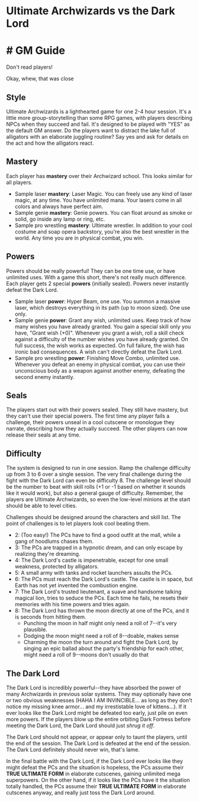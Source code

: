 # Ultimate Archwizards vs the Dark Lord
# # GM Guide
Don't read players!

Okay, whew, that was close

## Style

Ultimate Archwizards is a lighthearted game for one 2-4 hour session. It's a little more group-storytelling than some RPG games, with players describing NPCs when they succeed and fail. It's designed to be played with "YES" as the default GM answer. Do the players want to distract the lake full of alligators with an elaborate juggling routine? Say yes and ask for details on the act and how the alligators react.

## Mastery
Each player has **mastery** over their Archwizard school. This looks similar for all players.

- Sample laser **mastery**: Laser Magic. You can freely use any kind of laser magic, at any time. You have unlimited mana. Your lasers come in all colors and always have perfect aim.
- Sample genie **mastery**: Genie powers. You can float around as smoke or solid, go inside any lamp or ring, etc.
- Sample pro wrestling **mastery**: Ultimate wrestler. In addition to your cool costume and soap opera backstory, you're also the best wrestler in the world. Any time you are in physical combat, you win.

## Powers

Powers should be really powerful! They can be one time use, or have unlimited uses. With a game this short, there's not really much difference. Each player gets 2 special **powers** (initially sealed). Powers never instantly defeat the Dark Lord.

- Sample laser **power**: Hyper Beam, one use. You summon a massive laser, which destroys everything in its path (up to moon sized). One use only.
- Sample genie **power**: Grant any wish, unlimited uses. Keep track of how many wishes you have already granted. You gain a special skill only you have, "Grant wish (+0)". Whenever you grant a wish, roll a skill check against a difficulty of the number wishes you have already granted. On full success, the wish works as expected. On full failure, the wish has ironic bad consequences. A wish can't directly defeat the Dark Lord.
- Sample pro wrestling **power**: Finishing Move Combo, unlimited use. Whenever you defeat an enemy in physical combat, you can use their unconscious body as a weapon against another enemy, defeating the second enemy instantly.

## Seals

The players start out with their powers sealed. They still have mastery, but they can't use their special powers. The first time any player fails a challenge, their powers unseal in a cool cutscene or monologue they narrate, describing how they actually succeed. The other players can now release their seals at any time.

## Difficulty

The system is designed to run in one session. Ramp the challenge difficulty up from 3 to 6 over a single session. The very final challenge during the fight with the Dark Lord can even be difficulty 8. The challenge level should be the number to beat with skill rolls (+1 or -1 based on whether it sounds like it would work), but also a general gauge of difficulty. Remember, the players are Ultimate Archwizards, so even the low-level minions at the start should be able to level cities.

Challenges should be designed around the characters and skill list. The point of challenges is to let players look cool beating them.

- 2: (Too easy!) The PCs have to find a good outfit at the mall, while a gang of hoodlums chases them.
- 3: The PCs are trapped in a hypnotic dream, and can only escape by realizing they're dreaming.
- 4: The Dark Lord's castle is impenetrable, except for one small weakness, protected by alligators.
- 5: A small army with tanks and rocket launchers assults the PCs.
- 6: The PCs must reach the Dark Lord's castle. The castle is in space, but Earth has not yet invented the combustion engine.
- 7: The Dark Lord's trusted lieutenant, a suave and handsome talking magical lion, tries to seduce the PCs. Each time he fails, he resets their memories with his time powers and tries again.
- 8: The Dark Lord has thrown the moon directly at one of the PCs, and it is seconds from hitting them. 
    - Punching the moon in half might only need a roll of 7--it's very plausible.
    - Dodging the moon might need a roll of 8--doable, makes sense
    - Charming the moon the turn around and fight the Dark Lord, by singing an epic ballad about the party's friendship for each other, might need a roll of 9--moons don't usually do that

## The Dark Lord

The Dark Lord is incredibly powerful--they have absorbed the power of many Archwizards in previous solar systems. They may optionally have one or two obvious weaknesses (HAHA I AM INVINCIBLE... as long as they don't notice my missing knee armor... and my irrestistable love of kittens...). If it ever looks like the Dark Lord might be defeated too early, just pile on even more powers. If the players blow up the entire orbiting Dark Fortress before meeting the Dark Lord, the Dark Lord should just *shrug it off*.

The Dark Lord should not appear, or appear only to taunt the players, until the end of the session. The Dark Lord is defeated at the end of the session. The Dark Lord definitely should never win, that's lame.

In the final battle with the Dark Lord, if the Dark Lord ever looks like they might defeat the PCs and the situation is hopeless, the PCs assume their **TRUE ULTIMATE FORM** in elaborate cutscenes, gaining unlimited mega superpowers. On the other hand, if it looks like the PCs have it the situation totally handled, the PCs assume their **TRUE ULTIMATE FORM** in elaborate cutscenes anyway, and really just toss the Dark Lord around.

